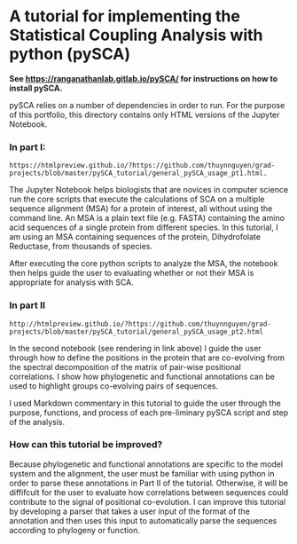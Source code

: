 # A tutorial for implementing the Statistical Coupling Analysis with python (pySCA)

**See https://ranganathanlab.gitlab.io/pySCA/ for instructions on how to install pySCA.**

pySCA relies on a number of dependencies in order to run. For the purpose of this portfolio, this directory contains only HTML versions of the Jupyter Notebook.


### In part I:

    https://htmlpreview.github.io/?https://github.com/thuynnguyen/grad-projects/blob/master/pySCA_tutorial/general_pySCA_usage_pt1.html. 


The Jupyter Notebook helps biologists that are novices in computer science run the core scripts that execute the calculations of SCA on a multiple sequence alignment (MSA) for a protein of interest, all without using the command line. An MSA is a plain text file (e.g. FASTA) containing the amino acid sequences of a single protein from different species. In this tutorial, I am using an MSA containing sequences of the protein, Dihydrofolate Reductase, from thousands of species.

After executing the core python scripts to analyze the MSA, the notebook then helps guide the user to evaluating whether or not their MSA is appropriate for analysis with SCA.

### In part II

    http://htmlpreview.github.io/?https://github.com/thuynnguyen/grad-projects/blob/master/pySCA_tutorial/general_pySCA_usage_pt2.html 

In the second notebook (see rendering in link above) I guide the user through how to define the positions in the protein that are co-evolving from the spectral decomposition of the matrix of pair-wise positional correlations. I show how phylogenetic and functional annotations can be used to highlight groups co-evolving pairs of sequences.  
    
I used Markdown commentary in this tutorial to guide the user through the purpose, functions, and process of each pre-liminary pySCA script and step of the analysis.


### How can this tutorial be improved?
Because phylogenetic and functional annotations are specific to the model system and the alignment, the user must be familiar with using python in order to parse these annotations in Part II of the tutorial. Otherwise, it will be diffifcult for the user to evaluate how correlations between sequences could contribute to the signal of positional co-evolution. I can improve this tutorial by developing a parser that takes a user input of the format of the annotation and then uses this input to automatically parse the sequences according to phylogeny or function. 
